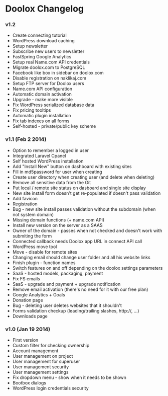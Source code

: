 Doolox Changelog
================

### v1.2 ###

* Create connecting tutorial
* WordPress download caching
* Setup newsletter
* Subscribe new users to newsletter
* FastSpring Google Analytics
* Setup real Name.com API credentials
* Migrate doolox.com to PostgreSQL
* Facebook like box in sidebar on doolox.com
* Disable registration on naklikaj.com
* Setup FTP server for Doolox users
* Name.com API configuration
* Automatic domain activation
* Upgrade - make more visible
* Fix WordPress serialized database data
* Fix pricing tooltips
* Automatic plugin installation
* Fix tab indexes on all forms
* Self-hosted - private/public key scheme

### v1.1 (Feb 2 2014) ###

* Option to remember a logged in user
* Integrated Laravel Cpanel
* Self hosted WordPress installation
* Add "Install New" button on dashboard with existing sites
* Fill in md5password for user when creating
* Create user directory when creating user (and delete when deleting)
* Remove all sensitive data from the Git
* Put local / remote site status on dasboard and single site display
* New site install form doesn't get re-populated if doesn't pass validation
* Add favicon
* Registration
* Bug - new site install passes validation without the subdomain (when not system domain)
* Missing domain functions (+ name.com API)
* Install new version on the server as a SAAS
* Owner of the domain - passes when not checked and doesn't work with submiting the form
* Connected callback needs Doolox app URL in connect API call
* WordPress move tool
* Move - disable for remote sites
* Changing email should change user folder and all his website links
* Finish plugin - function names
* Switch features on and off depending on the doolox settings parameters
* SaaS - hosted models, packaging, payment
* Fix FS emails
* SaaS - upgrade and payment + upgrade notification
* Remove email activation (there's no need for it with our free plan)
* Google Analytics + Goals
* Donation page
* Bug - deleting user deletes websites that it shouldn't
* Forms validation checkup (leading/trailing slashes, http://, ...)
* Downloads page

### v1.0 (Jan 19 2014) ###

* First version
* Custom filter for checking ownership
* Account management
* User management on project
* User management for superuser
* User management security
* User management settings
* Fix dropdown menu - show when it needs to be shown
* Bootbox dialogs
* WordPress login credentials security